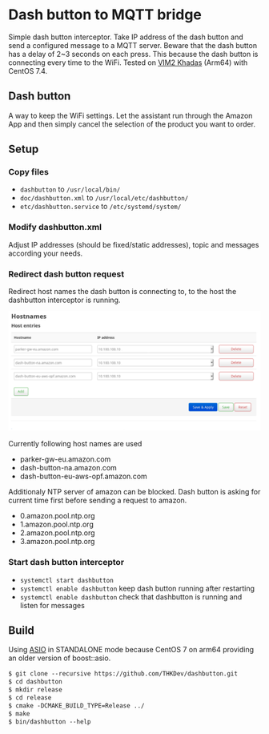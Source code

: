 # Dash button to MQTT bridge
Simple dash button interceptor. Take IP address of the dash button and send a configured message to a MQTT server. Beware that the dash button has a delay of 2~3 seconds on each press. This because the dash button is connecting every time to the WiFi. Tested on [VIM2 Khadas](https://www.khadas.com/vim) (Arm64) with CentOS 7.4.

## Dash button
A way to keep the WiFi settings. Let the assistant run through the Amazon App and then simply cancel the selection of the product you want to order.

## Setup
### Copy files
* `dashbutton` to `/usr/local/bin/`
* `doc/dashbutton.xml` to `/usr/local/etc/dashbutton/`
* `etc/dashbutton.service` to `/etc/systemd/system/`

### Modify dashbutton.xml
Adjust IP addresses (should be fixed/static addresses), topic and messages according your needs. 

### Redirect dash button request
Redirect host names the dash button is connecting to, to the host the dashbutton interceptor is running.

![OpenWRT settings](https://raw.githubusercontent.com/THKDev/dashbutton/master/doc/wrt-hostnames.png)

Currently following host names are used
* parker-gw-eu.amazon.com
* dash-button-na.amazon.com
* dash-button-eu-aws-opf.amazon.com

Additionaly NTP server of amazon can be blocked. Dash button is asking for current time first before sending a request to amazon.

* 0.amazon.pool.ntp.org
* 1.amazon.pool.ntp.org
* 2.amazon.pool.ntp.org
* 3.amazon.pool.ntp.org

### Start dash button interceptor
* `systemctl start dashbutton`
* `systemctl enable dashbutton` keep dash button running after restarting
* `systemctl enable dashbutton` check that dashbutton is running and listen for messages
  
## Build
Using [ASIO](https://github.com/chriskohlhoff/asio) in STANDALONE mode because CentOS 7 on arm64 providing an older version of boost::asio.

```shell
$ git clone --recursive https://github.com/THKDev/dashbutton.git
$ cd dashbutton
$ mkdir release
$ cd release
$ cmake -DCMAKE_BUILD_TYPE=Release ../ 
$ make
$ bin/dashbutton --help
```

